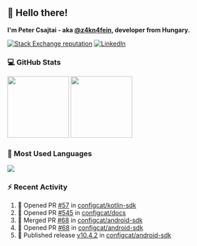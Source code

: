 ## 👋 Hello there!

**I'm Peter Csajtai - aka [@z4kn4fein](https://github.com/z4kn4fein), developer from Hungary.**

[![Stack Exchange reputation](https://img.shields.io/stackexchange/stackoverflow/r/8700582?color=orange&label=reputation&logo=stackoverflow&style=for-the-badge)](https://stackoverflow.com/users/8700582)
[![LinkedIn](https://img.shields.io/badge/linkedin-%230077B5.svg?style=for-the-badge&logo=linkedin&logoColor=white)](https://www.linkedin.com/in/csajtai-p%C3%A9ter-45395341/)

### 💻 GitHub Stats

<div>
  <img height="140px" src="https://github-readme-stats-pcsajtai.vercel.app/api?username=z4kn4fein&show_icons=true&hide_border=true&count_private=true&custom_title=Stats&theme=dracula&line_height=24&hide_title=true">
  <img height="140px" src="https://streak-stats.demolab.com?user=z4kn4fein&theme=dracula&hide_border=true">
  
</div>

### :toolbox: Most Used Languages

<img src="https://github-readme-stats-pcsajtai.vercel.app/api/top-langs/?username=z4kn4fein&theme=dracula&hide_border=true&layout=compact&langs_count=8&hide_title=true">

### :zap: Recent Activity

<!--START_SECTION:activity-->
1. 💪 Opened PR [#57](https://github.com/configcat/kotlin-sdk/pull/57) in [configcat/kotlin-sdk](https://github.com/configcat/kotlin-sdk)
2. 💪 Opened PR [#545](https://github.com/configcat/docs/pull/545) in [configcat/docs](https://github.com/configcat/docs)
3. 🎉 Merged PR [#68](https://github.com/configcat/android-sdk/pull/68) in [configcat/android-sdk](https://github.com/configcat/android-sdk)
4. 💪 Opened PR [#68](https://github.com/configcat/android-sdk/pull/68) in [configcat/android-sdk](https://github.com/configcat/android-sdk)
5. 🚀 Published release [v10.4.2](https://github.com/configcat/android-sdk/releases/tag/v10.4.2) in [configcat/android-sdk](https://github.com/configcat/android-sdk)
<!--END_SECTION:activity-->
